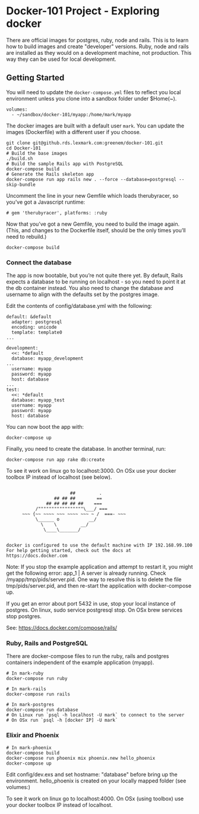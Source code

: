 # Docker-101 Project - Exploring docker

There are official images for postgres, ruby, node and rails.  This is to learn how to build images and create "developer" versions.  Ruby, node and rails are installed as they would on a development machine, not production.  This way they can be used for local development.

## Getting Started

You will need to update the `docker-compose.yml` files to reflect you local environment unless you clone into a sandbox folder under $Home(~).
```
volumes:
  - ~/sandbox/docker-101/myapp:/home/mark/myapp
```
  The docker images are built with a default user `mark`. You can update the images (Dockerfile) with a different user if you choose.
```
git clone git@github.rds.lexmark.com:greenem/docker-101.git
cd Docker-101
# Build the base images
./build.sh
# Build the sample Rails app with PostgreSQL
docker-compose build
# Generate the Rails skeleton app
docker-compose run app rails new . --force --database=postgresql --skip-bundle
```

Uncomment the line in your new Gemfile which loads therubyracer, so you’ve got a Javascript runtime:

`# gem 'therubyracer', platforms: :ruby`

Now that you’ve got a new Gemfile, you need to build the image again. (This, and changes to the Dockerfile itself, should be the only times you’ll need to rebuild.)
```
docker-compose build
```

### Connect the database
The app is now bootable, but you’re not quite there yet. By default, Rails expects a database to be running on localhost - so you need to point it at the db container instead. You also need to change the database and username to align with the defaults set by the postgres image.

Edit the contents of config/database.yml with the following:

```
default: &default
  adapter: postgresql
  encoding: unicode
  template: template0
...
```
```
development:
  <<: *default
  database: myapp_development
...
  username: myapp
  password: myapp
  host: database
...
test:
  <<: *default
  database: myapp_test
  username: myapp
  password: myapp
  host: database

```

You can now boot the app with:
```
docker-compose up
```

Finally, you need to create the database. In another terminal, run:
```
docker-compose run app rake db:create
```

To see it work on linux go to localhost:3000.  On OSx use your docker toolbox IP instead of localhost (see below).
```

                        ##         .
                  ## ## ##        ==
               ## ## ## ## ##    ===
           /"""""""""""""""""\___/ ===
      ~~~ {~~ ~~~~ ~~~ ~~~~ ~~~ ~ /  ===- ~~~
           \______ o           __/
             \    \         __/
              \____\_______/


docker is configured to use the default machine with IP 192.168.99.100
For help getting started, check out the docs at https://docs.docker.com
```

Note: If you stop the example application and attempt to restart it, you might get the following error: app_1 | A server is already running. Check /myapp/tmp/pids/server.pid. One way to resolve this is to delete the file tmp/pids/server.pid, and then re-start the application with docker-compose up.

If you get an error about port 5432 in use, stop your local instance of postgres.  On linux, sudo service postgresql stop.  On OSx brew services stop postgres.

See: https://docs.docker.com/compose/rails/

### Ruby, Rails and PostgreSQL

There are docker-compose files to run the ruby, rails and postgres containers independent of the example application (myapp).

```
# In mark-ruby
docker-compose run ruby
```
```
# In mark-rails
docker-compose run rails
```
```
# In mark-postgres
docker-compose run database
# On Linux run `psql -h localhost -U mark` to connect to the server
# On OSx run `psql -h [docker IP] -U mark`
```
### Elixir and Phoenix

```
# In mark-phoenix
docker-compose build
docker-compose run phoenix mix phoenix.new hello_phoenix
docker-compose up
```
Edit config/dev.exs and set hostname: "database" before bring up the environment.  hello_phoenix is created on your locally mapped folder (see volumes:)

To see it work on linux go to localhost:4000.  On OSx (using toolbox) use your docker toolbox IP instead of localhost.
